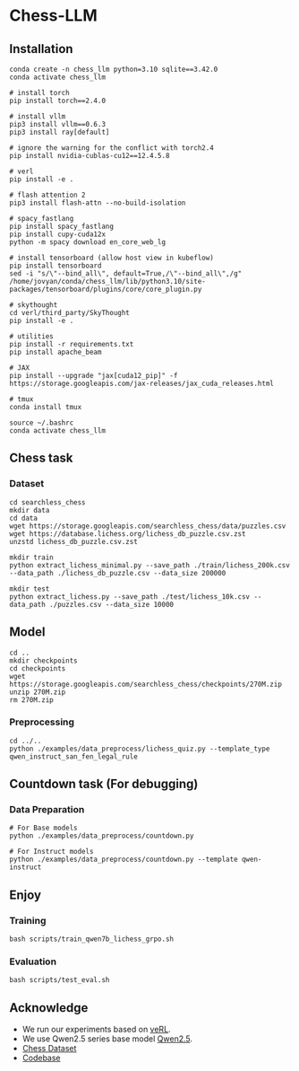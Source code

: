 # Chess-LLM

## Installation

```
conda create -n chess_llm python=3.10 sqlite==3.42.0
conda activate chess_llm

# install torch
pip install torch==2.4.0

# install vllm
pip3 install vllm==0.6.3
pip3 install ray[default]

# ignore the warning for the conflict with torch2.4
pip install nvidia-cublas-cu12==12.4.5.8

# verl
pip install -e .

# flash attention 2
pip3 install flash-attn --no-build-isolation

# spacy_fastlang
pip install spacy_fastlang
pip install cupy-cuda12x
python -m spacy download en_core_web_lg

# install tensorboard (allow host view in kubeflow)
pip install tensorboard
sed -i "s/\"--bind_all\", default=True,/\"--bind_all\",/g" /home/jovyan/conda/chess_llm/lib/python3.10/site-packages/tensorboard/plugins/core/core_plugin.py

# skythought
cd verl/third_party/SkyThought
pip install -e .

# utilities
pip install -r requirements.txt
pip install apache_beam

# JAX
pip install --upgrade "jax[cuda12_pip]" -f https://storage.googleapis.com/jax-releases/jax_cuda_releases.html

# tmux
conda install tmux
```

```
source ~/.bashrc
conda activate chess_llm
```

## Chess task

### Dataset
```
cd searchless_chess
mkdir data
cd data
wget https://storage.googleapis.com/searchless_chess/data/puzzles.csv
wget https://database.lichess.org/lichess_db_puzzle.csv.zst
unzstd lichess_db_puzzle.csv.zst
```

```
mkdir train
python extract_lichess_minimal.py --save_path ./train/lichess_200k.csv --data_path ./lichess_db_puzzle.csv --data_size 200000

mkdir test
python extract_lichess.py --save_path ./test/lichess_10k.csv --data_path ./puzzles.csv --data_size 10000
```

## Model

```
cd ..
mkdir checkpoints
cd checkpoints
wget https://storage.googleapis.com/searchless_chess/checkpoints/270M.zip
unzip 270M.zip
rm 270M.zip
```

### Preprocessing
```
cd ../..
python ./examples/data_preprocess/lichess_quiz.py --template_type qwen_instruct_san_fen_legal_rule
```

## Countdown task (For debugging)

### Data Preparation
```
# For Base models
python ./examples/data_preprocess/countdown.py

# For Instruct models
python ./examples/data_preprocess/countdown.py --template qwen-instruct
```

## Enjoy

### Training
```
bash scripts/train_qwen7b_lichess_grpo.sh
```

### Evaluation
```
bash scripts/test_eval.sh
```

## Acknowledge
* We run our experiments based on [veRL](https://github.com/volcengine/verl).
* We use Qwen2.5 series base model [Qwen2.5](https://github.com/QwenLM/Qwen2.5).
* [Chess Dataset](https://github.com/google-deepmind/searchless_chess)
* [Codebase](https://github.com/Jiayi-Pan/TinyZero)